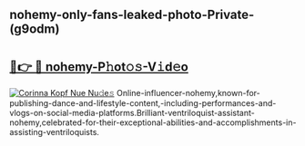 ## nohemy-only-fans​-leaked-photo​-Private-(g9odm)


# <h2><a href="https://mediaupload.pro?title=nohemy&ref=git">🔗👉 🔴 nohemy-P𝚑ot𝚘𝚜-V𝚒d𝚎o</a></h2>

[![Corinna Kopf Nue Nu𝚍e𝚜](https://i.imgur.com/0qMVB7G.gif)](https://mediaupload.pro?title=nohemy&ref=git)
Online-influencer-nohemy,known-for-publishing-dance-and-lifestyle-content,-including-performances-and-vlogs-on-social-media-platforms.Brilliant-ventriloquist-assistant-nohemy,celebrated-for-their-exceptional-abilities-and-accomplishments-in-assisting-ventriloquists.  